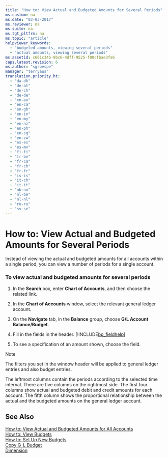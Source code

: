 ```yaml
---
title: "How to: View Actual and Budgeted Amounts for Several Periods"
ms.custom: na
ms.date: "03-03-2017"
ms.reviewer: na
ms.suite: na
ms.tgt_pltfrm: na
ms.topic: "article"
helpviewer_keywords: 
  - "budgeted amounts, viewing several periods"
  - "actual amounts, viewing several periods"
ms.assetid: c661c34b-9bc6-4dff-9525-f80cfbae3fa6
caps.latest.revision: 6
ms.author: "sgroespe"
manager: "terryaus"
translation.priority.ht: 
  - "da-dk"
  - "de-at"
  - "de-ch"
  - "de-de"
  - "en-au"
  - "en-ca"
  - "en-gb"
  - "en-in"
  - "en-my"
  - "en-nz"
  - "en-ph"
  - "en-sg"
  - "en-zw"
  - "es-es"
  - "es-mx"
  - "fi-fi"
  - "fr-be"
  - "fr-ca"
  - "fr-ch"
  - "fr-fr"
  - "is-is"
  - "it-ch"
  - "it-it"
  - "nb-no"
  - "nl-be"
  - "nl-nl"
  - "ru-ru"
  - "sv-se"
---
```

# How to: View Actual and Budgeted Amounts for Several Periods
Instead of viewing the actual and budgeted amounts for all accounts within a single period, you can view a number of periods for a single account.  
  
### To view actual and budgeted amounts for several periods  
  
1.  In the **Search** box, enter **Chart of Accounts**, and then choose the related link.  
  
2.  In the **Chart of Accounts** window, select the relevant general ledger account.  
  
3.  On the **Navigate** tab, in the **Balance** group, choose **G\/L Account Balance\/Budget**.  
  
4.  Fill in the fields in the header. [!INCLUDE[bp_fieldhelp]()]  
  
5.  To see a specification of an amount shown, choose the field.  
  
> [!NOTE]  
>  The filters you set in the window header will be applied to general ledger entries and also budget entries.  
>   
>  The leftmost columns contain the periods according to the selected time interval. There are five columns on the rightmost side. The first four columns show actual and budgeted debit and credit amounts for each account. The fifth column shows the proportional relationship between the actual and the budgeted amounts on the general ledger account.  
  
## See Also  
 [How to: View Actual and Budgeted Amounts for All Accounts](../BusinessIntelligence/how-to-view-actual-and-budgeted-amounts-for-all-accounts.md)   
 [How to: View Budgets](../BusinessIntelligence/how-to-view-budgets.md)   
 [How to: Set Up New Budgets](../Finance/how-to-set-up-new-budgets.md)   
 [Copy G\-L Budget](../Topic/\($%20B_96%20Copy%20G-L%20Budget%20$\).md)   
 [Dimension](assetId:///09a43eac-15fc-4036-9913-fe2b74a18bf3)